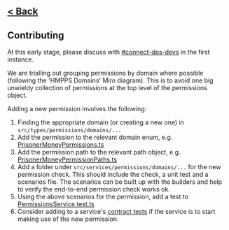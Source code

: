 [< Back](../README.md)
---

## Contributing

At this early stage, please discuss with [#connect-dps-devs](https://moj.enterprise.slack.com/archives/C04JFG3QJE6) in
the first instance.

We are trialling out grouping permissions by domain where possible (following the 'HMPPS Domains' Miro diagram). This is
to avoid one big unwieldy collection of permissions at the top level of the permissions object.

Adding a new permission involves the following:

1) Finding the appropriate domain (or creating a new one) in `src/types/permissions/domains/...`
2) Add the permission to the relevant domain enum,
   e.g. [PrisonerMoneyPermissions.ts](../src/types/permissions/domains/prisonerSpecific/prisonerMoney/PrisonerMoneyPermissions.ts)
3) Add the permission path to the relevant path object,
   e.g. [PrisonerMoneyPermissionPaths.ts](../src/types/permissions/domains/prisonerSpecific/prisonerMoney/PrisonerMoneyPermissionPaths.ts)
4) Add a folder under `src/services/permissions/domains/...` for the new permission check. This should include the
   check, a unit test and a scenarios file. The scenarios can be built up with the builders and help to verify
   the end-to-end permission check works ok.
5) Using the above scenarios for the permission, add a test
   to [PermissionsService.test.ts](../src/services/permissions/PermissionsService.test.ts)
6) Consider adding to a service's [contract tests](../src/contractTests) if the service is to start making use of the
   new permission.
